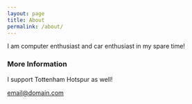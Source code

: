 ```yaml
---
layout: page
title: About
permalink: /about/
---
```


I am computer enthusiast and car enthusiast in my spare time!


### More Information

I support Tottenham Hotspur as well!

[email@domain.com](mailto:email@domain.com)
